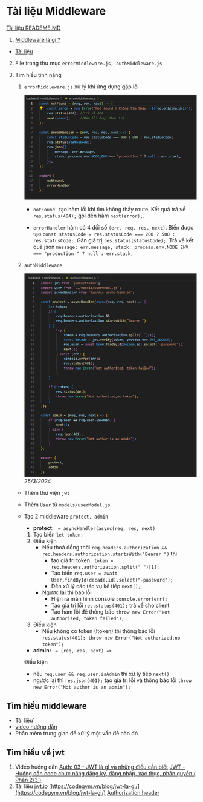 # Tài liệu Middleware

[Tài liệu READEME.MD](../../../README.md)

1. [Middleware là gì ?](https://viblo.asia/p/tong-quan-ve-middleware-ung-dung-middleware-trong-aspnet-core-RnB5pOz2lPG)

- [Tài liệu]()

2.  File trong thư mục `errorMiddleware.js, authMiddleware.js`
3.  Tìm hiểu tính năng

    1. `errorMiddleware.js` xử lý khi ứng dụng gặp lỗi

       ![errorMiddleware](./errorMiddleware.PNG)

       - `notFound ` tạo hàm lỗi khi tìm không thấy route. Kết quả trả về `res.status(404);` gọi đến hàm `next(error);`.

       - `errorHandler` hàm có 4 đối số `(err, req, res, next)`. Biến được tạo `const statusCode = res.statusCode === 200 ? 500 : res.statusCode;`. Gán giá trị `res.status(statusCode);`. Trả về kết quả json `message: err.message, stack: process.env.NODE_ENV === "production " ? null : err.stack,`

    2. `authMiddleware`

       ![authMiddleware](./authMiddleware.PNG)
       _25/3/2024_

    - Thêm thư viện `jwt`
    - Thêm `User` từ `models/userModel.js`
    - Tạo 2 middleware `protect, admin`

      - **protect:** ` = asyncHandler(async(req, res, next)`

      1. Tạo biến `let token; `
      2. Điều kiện
         - Nếu thoả đồng thời `req.headers.authorization && req.headers.authorization.startsWith("Bearer ")` thì
           - tạo giá trị token ` token = req.headers.authorization.split(" ")[1];`
           - Tạo biến `req.user = await User.findById(decade.id).select("-password");`
           - Đến xử lý các tác vụ kế tiếp `next();`
         - Ngược lại thì báo lỗi
           - Hiện ra màn hình console `console.error(err);`
           - Tạo giá trị lỗi `res.status(401);` trả về cho client
           - Tạo hàm lỗi để thông báo `throw new Error("Not authorized, token failed");`
      3. Điều kiện
         - Nếu không có token (!token) thì thông báo lỗi `res.status(401); throw new Error("Not authorized,no token");`

      - **admin:** ` = (req, res, next) =>`

      Điều kiện

      - nếu `req.user && req.user.isAdmin` thì xử lý tiếp `next()`
      - ngược lại thì `res.json(401);` tạo giá trị lỗi và thông báo lỗi `throw new Error("Not author is an admin"); `

## Tìm hiểu middleware

- [Tài liệu](https://viblo.asia/p/tim-hieu-ve-middleware-trong-expressjs-gVQelwaaGZJ)`
- [video hướng dẫn](https://youtu.be/g4z5zwJMSuo)
- Phần mềm trung gian để xử lý một vấn đề nào đó

## Tìm hiểu về jwt

1. Video hướng dẫn
   [Auth: 03 - JWT là gì và những điều cần biết](https://youtu.be/o4NSbpJ4VdE)
   [JWT - Hướng dẫn code chức năng đăng ký, đăng nhập, xác thực, phân quyền ( Phần 2/3 )](https://youtu.be/NQMBEfTIO1Y)
2. Tài liệu
   [jwt.io](https://jwt.io/)
   [https://codegym.vn/blog/jwt-la-gi/](https://codegym.vn/blog/jwt-la-gi/)
   [Authorization header](https://viblo.asia/p/authorization-header-YWOZrj4wZQ0)

